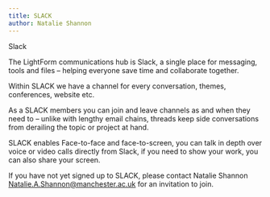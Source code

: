 ```yaml
---
title: SLACK
author: Natalie Shannon
---
```


Slack

The LightForm communications hub is Slack, a single place for messaging, tools and files – helping everyone save time and collaborate together.

Within SLACK we have a channel for every conversation, themes, conferences, website etc.

As a SLACK members you can join and leave channels as and when they need to – unlike with lengthy email chains, threads keep side conversations from derailing the topic or project at hand.

SLACK enables Face-to-face and face-to-screen, you can talk in depth over voice or video calls directly from Slack, if you need to show your work, you can also share your screen.

If you have not yet signed up to SLACK, please contact Natalie Shannon Natalie.A.Shannon@manchester.ac.uk for an invitation to join.


